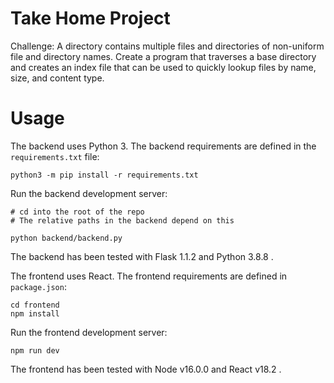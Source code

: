# Take Home Project

Challenge: A directory contains multiple files and directories of non-uniform file and directory names. Create a program that traverses a base directory and creates an index file that can be used to quickly lookup files by name, size, and content type.

# Usage

The backend uses Python 3. The backend requirements are defined in the `requirements.txt` file:
```
python3 -m pip install -r requirements.txt
```

Run the backend development server:
```
# cd into the root of the repo
# The relative paths in the backend depend on this

python backend/backend.py
```
The backend has been tested with Flask 1.1.2 and Python 3.8.8 .


The frontend uses React. The frontend requirements are defined in `package.json`:

```
cd frontend
npm install
```

Run the frontend development server:
```
npm run dev
```

The frontend has been tested with Node v16.0.0 and React v18.2 .
